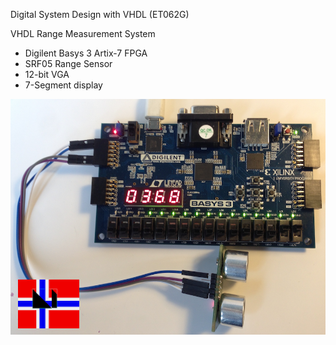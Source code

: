 Digital System Design with VHDL (ET062G) 

VHDL Range Measurement System


- Digilent Basys 3 Artix-7 FPGA
- SRF05 Range Sensor
- 12-bit VGA
- 7-Segment display


<!--
<center>
<img src="./images/system.png?raw=true" width="380" alt="System Overiew">
<img src="./images/design.png?raw=true" width="420" alt="Design Overiew">
</center>
-->
![VHDLProject](./images/FPGA_SRF05.png?raw=true "FPGA Range Measurment System")

